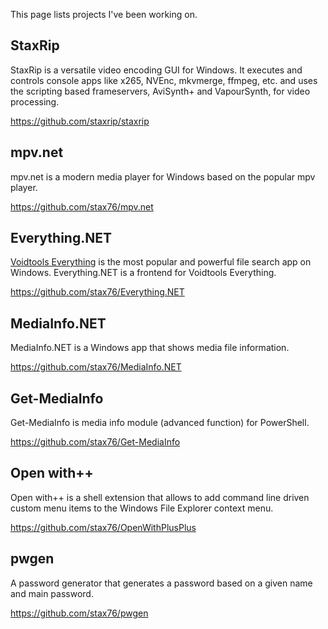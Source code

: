 
This page lists projects I've been working on.

StaxRip
-------

StaxRip is a versatile video encoding GUI for Windows. It executes
and controls console apps like x265, NVEnc, mkvmerge, ffmpeg, etc.
and uses the scripting based frameservers, AviSynth+ and VapourSynth,
for video processing.

https://github.com/staxrip/staxrip


mpv.net
-------

mpv.net is a modern media player for Windows based on the popular mpv player.

https://github.com/stax76/mpv.net


Everything.NET
--------------

[Voidtools Everything](https://www.voidtools.com) is the most popular and powerful
file search app on Windows. Everything.NET is a frontend for Voidtools Everything.

https://github.com/stax76/Everything.NET


MediaInfo.NET
-------------

MediaInfo.NET is a Windows app that shows media file information.

https://github.com/stax76/MediaInfo.NET


Get-MediaInfo
-------------

Get-MediaInfo is media info module (advanced function) for PowerShell.

https://github.com/stax76/Get-MediaInfo


Open with++
-----------

Open with++ is a shell extension that allows to add command line
driven custom menu items to the Windows File Explorer context menu.

https://github.com/stax76/OpenWithPlusPlus


pwgen
-----

A password generator that generates a password based on a given
name and main password.

https://github.com/stax76/pwgen
